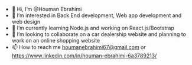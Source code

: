- 👋 Hi, I’m @Houman Ebrahimi
- 👀 I’m interested in Back End development, Web app development and web design 
- 🌱 I’m currently learning Node.js and working on React.js/Bootstrap
- 💞️ I’m looking to collaborate on a car dealership website and planning to work on an online shopping website 
- 📫 How to reach me houmanebrahimi67@gmail.com or https://www.linkedin.com/in/houman-ebrahimi-6a3789213/

<!---
HoumanEbrahimi/HoumanEbrahimi is a ✨ special ✨ repository because its `README.md` (this file) appears on your GitHub profile.
You can click the Preview link to take a look at your changes.
--->
